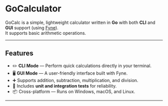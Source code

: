 # GoCalculator

GoCalc is a simple, lightweight calculator written in **Go** with both **CLI** and **GUI** support (using [Fyne](https://fyne.io/)).  
It supports basic arithmetic operations.

---

## Features
- ✏️ **CLI Mode** — Perform quick calculations directly in your terminal.
- 🖥 **GUI Mode** — A user-friendly interface built with Fyne.
- ➕ Supports addition, subtraction, multiplication, and division.
- 🧪 Includes **unit and integration tests** for reliability.
- 📦 Cross-platform — Runs on Windows, macOS, and Linux.

---


